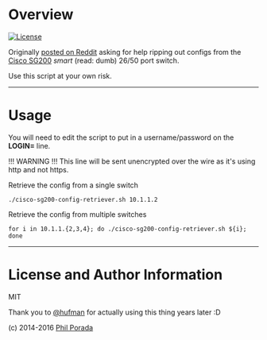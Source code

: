 # Overview

[![License](https://img.shields.io/badge/license-MIT-brightgreen.svg)](LICENSE)

Originally [posted on Reddit](https://www.reddit.com/r/shell/comments/2hw0gh/need_help_automating_config_backups_of_switches/) asking for help ripping out configs from the [Cisco SG200](http://www.cisco.com/c/en/us/products/collateral/switches/small-business-200-series-smart-switches/data_sheet_c78-634369.html) _smart_ (read: dumb) 26/50 port switch.

Use this script at your own risk.

- - - -
# Usage

You will need to edit the script to put in a username/password on the **LOGIN=** line.

!!! WARNING !!! This line will be sent unencrypted over the wire as it's using http and not https.

Retrieve the config from a single switch

    ./cisco-sg200-config-retriever.sh 10.1.1.2

Retrieve the config from multiple switches

    for i in 10.1.1.{2,3,4}; do ./cisco-sg200-config-retriever.sh ${i}; done

- - - -
# License and Author Information
MIT

Thank you to [@hufman](https://github.com/hufman) for actually using this thing years later :D

(c) 2014-2016 [Phil Porada](http://philporada.com)
